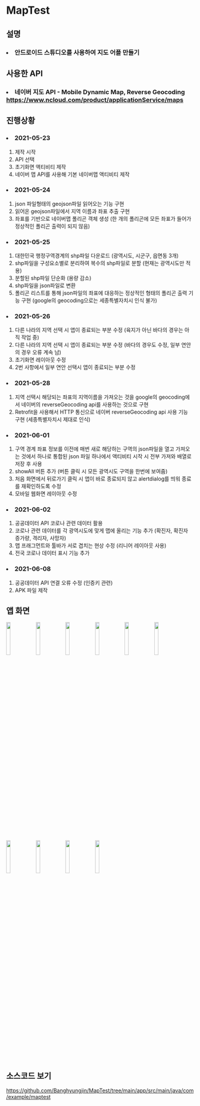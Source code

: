 # MapTest

## 설명

### <li> 안드로이드 스튜디오를 사용하여 지도 어플 만들기

## 사용한 API

### <li> 네이버 지도 API - Mobile Dynamic Map, Reverse Geocoding https://www.ncloud.com/product/applicationService/maps

## 진행상황

### <li> 2021-05-23
1. 제작 시작 
2. API 선택 
3. 초기화면 액티비티 제작
4. 네이버 맵 API를 사용해 기본 네이버맵 액티비티 제작 

### <li> 2021-05-24
1. json 파일형태의 geojson파일 읽어오는 기능 구현
2. 읽어온 geojson파일에서 지역 이름과 좌표 추출 구현
3. 좌표를 기반으로 네이버맵 폴리곤 객체 생성 (한 개의 폴리곤에 모든 좌표가 들어가 정상적인 폴리곤 출력이 되지 않음)

### <li> 2021-05-25
1. 대한민국 행정구역경계의 shp파일 다운로드 (광역시도, 시군구, 읍면동 3개)
2. shp파일을 구성요소별로 분리하여 복수의 shp파일로 분할 (현재는 광역시도만 적용)
3. 분할된 shp파일 단순화 (용량 감소)
4. shp파일을 json파일로 변환
5. 폴리곤 리스트를 통해 json파일의 좌표에 대응하는 정상적인 형태의 폴리곤 출력 기능 구현 (google의 geocoding으로는 세종특별자치시 인식 불가)

### <li> 2021-05-26
1. 다른 나라의 지역 선택 시 앱이 종료되는 부분 수정 (육지가 아닌 바다의 경우는 아직 작업 중)
2. 다른 나라의 지역 선택 시 앱이 종료되는 부분 수정 (바다의 경우도 수정, 일부 연안의 경우 오류 계속 남)
3. 초기화면 레이아웃 수정 
4. 2번 사항에서 일부 연안 선택시 앱이 종료되는 부분 수정

### <li> 2021-05-28
1. 지역 선택시 해당되는 좌표의 지역이름을 가져오는 것을 google의 geocoding에서 네이버의 reverseGeocoding api를 사용하는 것으로 구현
2. Retrofit을 사용해서 HTTP 통신으로 네이버 reverseGeocoding api 사용 기능 구현 (세종특별자치시 제대로 인식)

### <li> 2021-06-01
1. 구역 경계 좌표 정보를 이전에 매번 새로 해당하는 구역의 json파일을 열고 가져오는 것에서 하나로 통합된 json 파일 하나에서 액티비티 시작 시 전부 가져와 배열로 저장 후 사용 
2. showAll 버튼 추가 (버튼 클릭 시 모든 광역시도 구역을 한번에 보여줌)
3. 처음 화면에서 뒤로가기 클릭 시 앱이 바로 종료되지 않고 alertdialog를 띄워 종료를 재확인하도록 수정
4. 모바일 웹화면 레이아웃 수정

### <li> 2021-06-02
1. 공공데이터 API 코로나 관련 데이터 활용
2. 코로나 관련 데이터를 각 광역시도에 맞게 맵에 올리는 기능 추가 (확진자, 확진자 증가량, 격리자, 사망자)
3. 맵 프래그먼트와 툴바가 서로 겹치는 현상 수정 (리니어 레이아웃 사용)
4. 전국 코로나 데이터 표시 기능 추가

### <li> 2021-06-08
1. 공공데이터 API 연결 오류 수정 (인증키 관련)
2. APK 파일 제작

## 앱 화면 
<p><img src="https://user-images.githubusercontent.com/37135305/119787195-ee63de80-bf0b-11eb-89ec-0f59f54b8ec2.jpg" width="15%">
<img src="https://user-images.githubusercontent.com/37135305/119778952-1438b580-bf03-11eb-8483-2f586164a1ac.jpg" width="15%">
<img src="https://user-images.githubusercontent.com/37135305/119778962-1733a600-bf03-11eb-87fd-4d7597e6e730.jpg" width="15%">
<img src="https://user-images.githubusercontent.com/37135305/119778971-18fd6980-bf03-11eb-841b-2cc1ff2a62f7.jpg" width="15%">
<img src="https://user-images.githubusercontent.com/37135305/119778977-1b5fc380-bf03-11eb-9e51-ece13e2b07a5.jpg" width="15%">
<img src="https://user-images.githubusercontent.com/37135305/119778989-1d298700-bf03-11eb-86bc-07142924b8b0.jpg" width="15%">
<img src="https://user-images.githubusercontent.com/37135305/119779001-20247780-bf03-11eb-9d2c-b48c121d3086.jpg" width="15%">
<img src="https://user-images.githubusercontent.com/37135305/120275243-fe086c00-c2eb-11eb-8671-46eced56b2b3.jpg" width="15%">
<img src="https://user-images.githubusercontent.com/37135305/120439341-5f4c4000-c3bd-11eb-816d-240e0b74435e.jpg" width="15%">
<img src="https://user-images.githubusercontent.com/37135305/120439377-6b380200-c3bd-11eb-923e-f1b1e2a4b62c.jpg" width="15%"></p>

## 소스코드 보기
https://github.com/Banghyungjin/MapTest/tree/main/app/src/main/java/com/example/maptest
